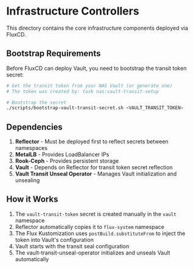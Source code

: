 # Infrastructure Controllers

This directory contains the core infrastructure components deployed via FluxCD.

## Bootstrap Requirements

Before FluxCD can deploy Vault, you need to bootstrap the transit token secret:

```bash
# Get the transit token from your NAS Vault (or generate one)
# The token was created by: task nas:vault-transit-setup

# Bootstrap the secret
./scripts/bootstrap-vault-transit-secret.sh <VAULT_TRANSIT_TOKEN>
```

## Dependencies

1. **Reflector** - Must be deployed first to reflect secrets between namespaces
2. **MetalLB** - Provides LoadBalancer IPs
3. **Rook-Ceph** - Provides persistent storage
4. **Vault** - Depends on Reflector for transit token secret reflection
5. **Vault Transit Unseal Operator** - Manages Vault initialization and unsealing

## How it Works

1. The `vault-transit-token` secret is created manually in the `vault` namespace
2. Reflector automatically copies it to `flux-system` namespace
3. The Flux Kustomization uses `postBuild.substituteFrom` to inject the token into Vault's configuration
4. Vault starts with the transit seal configuration
5. The vault-transit-unseal-operator initializes and unseals Vault automatically